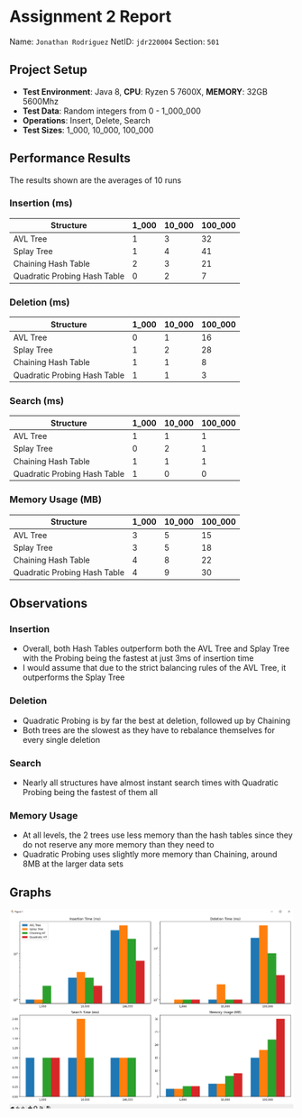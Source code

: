 # Assignment 2 Report
Name: `Jonathan Rodriguez`
NetID: `jdr220004`
Section: `501`


## Project Setup
- **Test Environment**: Java 8, **CPU**: Ryzen 5 7600X, **MEMORY**: 32GB 5600Mhz
- **Test Data**: Random integers from 0 - 1_000_000
- **Operations**: Insert, Delete, Search
- **Test Sizes**: 1_000, 10_000, 100_000

## Performance Results

The results shown are the averages of 10 runs

### Insertion (ms)

| Structure | 1_000 | 10_000 | 100_000 |
|-----------|-------|--------|----------|
|AVL Tree | 1 | 3 | 32|
|Splay Tree | 1 | 4 | 41|
|Chaining Hash Table | 2 | 3 | 21|
|Quadratic Probing Hash Table | 0 | 2 | 7|

### Deletion (ms)

| Structure | 1_000 | 10_000 | 100_000 |
|-----------|-------|--------|----------|
|AVL Tree | 0 | 1 | 16|
|Splay Tree | 1 | 2 | 28|
|Chaining Hash Table | 1 | 1 | 8|
|Quadratic Probing Hash Table | 1 | 1 | 3|

### Search (ms)

| Structure | 1_000 | 10_000 | 100_000 |
|-----------|-------|--------|----------|
|AVL Tree | 1 | 1 | 1|
|Splay Tree | 0 | 2 | 1|
|Chaining Hash Table | 1 | 1 | 1|
|Quadratic Probing Hash Table | 1 | 0 | 0|

### Memory Usage (MB)

| Structure | 1_000 | 10_000 | 100_000 |
|-----------|-------|--------|----------|
|AVL Tree | 3 | 5 | 15|
|Splay Tree | 3 | 5| 18|
|Chaining Hash Table | 4 | 8 | 22|
|Quadratic Probing Hash Table | 4 | 9 | 30|

## Observations

### Insertion

- Overall, both Hash Tables outperform both the AVL Tree and Splay Tree with the Probing being the fastest at just 3ms of insertion time
- I would assume that due to the strict balancing rules of the AVL Tree, it outperforms the Splay Tree

### Deletion

- Quadratic Probing is by far the best at deletion, followed up by Chaining
- Both trees are the slowest as they have to rebalance themselves for every single deletion

### Search

- Nearly all structures have almost instant search times with Quadratic Probing being the fastest of them all

### Memory Usage

- At all levels, the 2 trees use less memory than the hash tables since they do not reserve any more memory than they need to
- Quadratic Probing uses slightly more memory than Chaining, around 8MB at the larger data sets

## Graphs

![alt text](image.png)